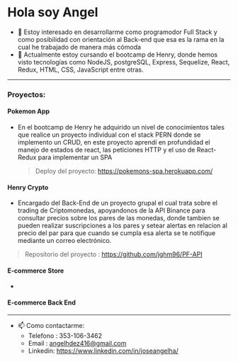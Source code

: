  # Hola soy Angel
- 👀 Estoy interesado en desarrollarme como programodor Full Stack y como posibilidad con orientación al Back-end que esa es la rama en la cual he trabajado de 
    manera más cómoda 
- 🌱 Actualmente estoy cursando el bootcamp de Henry, donde hemos visto tecnologías como NodeJS, postgreSQL, Express, Sequelize, React, Redux, HTML, CSS, JavaScript entre otras.
---
### Proyectos: 
#### Pokemon App
- En el bootcamp de Henry he adquirido un nivel de conocimientos tales que realice un proyecto individual con el stack PERN donde se implemento un CRUD, en este proyecto aprendí en profundidad el manejo de estados de react, las peticiones HTTP y el uso de React-Redux para implementar un SPA
  > Deploy del proyecto: https://pokemons-spa.herokuapp.com/
#### Henry Crypto 
- Encargado del Back-End de un proyecto grupal el cual trata sobre el trading de Criptomonedas, apoyandonos de la API Binance para consultar precios sobre los pares de las monedas, donde tambien se pueden realizar suscripciones a los pares y setear alertas en relacion al precio del par para que cuando se cumpla esa alerta se te notifique mediante un correo electrónico. 
 > Repositorio del proyecto : https://github.com/jghm96/PF-API
 #### E-commerce Store
  - 
 #### E-commerce Back End
---
- 📫 Como contactarme:
    - Telefono : 353-106-3462
    - Email : angelhdez416@gmail.com
    - Linkedin: https://www.linkedin.com/in/joseangelha/
<!---
angelhdez10/angelhdez10 is a ✨ special ✨ repository because its `README.md` (this file) appears on your GitHub profile.
You can click the Preview link to take a look at your changes.
--->
